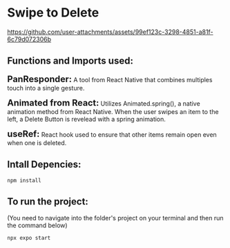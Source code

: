 # Swipe to Delete

https://github.com/user-attachments/assets/99ef123c-3298-4851-a81f-6c79d072306b


## Functions and Imports used:

<b style="font-size: 20px">PanResponder:</b> A tool from React Native that combines multiples touch into a single gesture.

<b style="font-size: 20px">Animated from React:</b> Utilizes Animated.spring(), a native animation method from React Native. When the user swipes an item to the left, a Delete Button is revelead with a spring animation.

<b style="font-size: 20px">useRef:</b> React hook used to ensure that other items remain open even when one is deleted.

## Intall Depencies:
```
npm install
```
## To run the project: 
(You need to navigate into the folder's project on your terminal and then run the command below)
```
npx expo start
```
